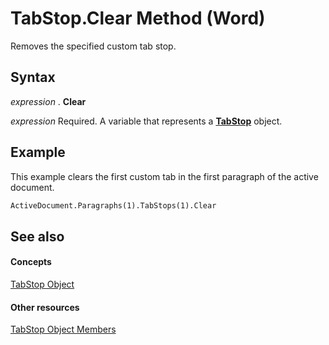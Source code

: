 
# TabStop.Clear Method (Word)

Removes the specified custom tab stop.


## Syntax

 _expression_ . **Clear**

 _expression_ Required. A variable that represents a **[TabStop](5290ae79-f728-24a8-6bb0-267072cd0288.md)** object.


## Example

This example clears the first custom tab in the first paragraph of the active document.


```vb
ActiveDocument.Paragraphs(1).TabStops(1).Clear
```


## See also


#### Concepts


[TabStop Object](5290ae79-f728-24a8-6bb0-267072cd0288.md)
#### Other resources


[TabStop Object Members](b63dd3c2-df0a-6bdc-7fce-1ee0aaee0bcb.md)
